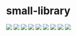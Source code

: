 # small-library
![](https://github.com/2117896430/small-library/blob/main/images/9.jpg)
![](https://github.com/2117896430/small-library/blob/main/images/10.jpg)
![](https://github.com/2117896430/small-library/blob/main/images/11.jpg)
![](https://github.com/2117896430/small-library/blob/main/images/12.jpg)
![](https://github.com/2117896430/small-library/blob/main/images/13.jpg)
![](https://github.com/2117896430/small-library/blob/main/images/14.jpg)
![](https://github.com/2117896430/small-library/blob/main/images/15.jpg)
![](https://github.com/2117896430/small-library/blob/main/images/16.jpg)
![](https://github.com/2117896430/small-library/blob/main/images/17.jpg)
